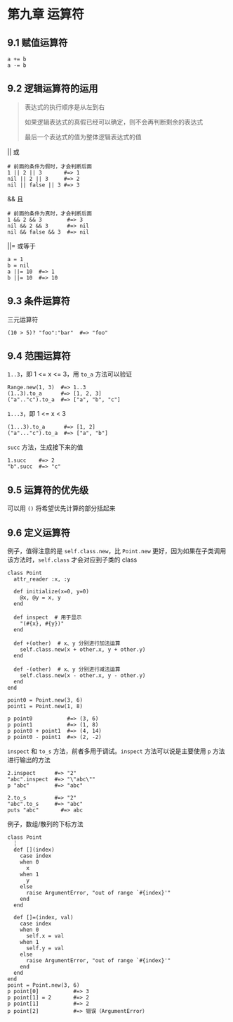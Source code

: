 # 第九章 运算符



## 9.1 赋值运算符

``` 
a += b
a -= b
```



## 9.2 逻辑运算符的运用

> 表达式的执行顺序是从左到右
>
> 如果逻辑表达式的真假已经可以确定，则不会再判断剩余的表达式
>
> 最后一个表达式的值为整体逻辑表达式的值

|| 或

```
# 前面的条件为假时，才会判断后面
1 || 2 || 3       #=> 1
nil || 2 || 3     #=> 2
nil || false || 3 #=> 3
```

&& 且

```
# 前面的条件为真时，才会判断后面
1 && 2 && 3        #=> 3
nil && 2 && 3      #=> nil
nil && false && 3  #=> nil
```

||= 或等于

```
a = 1 
b = nil
a ||= 10  #=> 1
b ||= 10  #=> 10
```



## 9.3 条件运算符

三元运算符

```
(10 > 5)? "foo":"bar"  #=> "foo"
```



## 9.4 范围运算符

`1..3`，即 1 <= x <= 3，用 `to_a` 方法可以验证

```
Range.new(1, 3)  #=> 1..3
(1..3).to_a      #=> [1, 2, 3]
("a".."c").to_a  #=> ["a", "b", "c"]
```

`1...3`，即 1 <= x < 3

```
(1...3).to_a      #=> [1, 2]
("a"..."c").to_a  #=> ["a", "b"]
```

`succ` 方法，生成接下来的值

```
1.succ    #=> 2
"b".succ  #=> "c"
```



## 9.5 运算符的优先级

可以用 `()` 将希望优先计算的部分括起来



## 9.6 定义运算符

例子，值得注意的是 `self.class.new`，比 `Point.new` 更好，因为如果在子类调用该方法时，`self.class` 才会对应到子类的 class

```
class Point
  attr_reader :x, :y

  def initialize(x=0, y=0)
    @x, @y = x, y
  end

  def inspect  # 用于显示
    "(#{x}, #{y})"
  end

  def +(other)  # x、y 分别进行加法运算
    self.class.new(x + other.x, y + other.y)
  end

  def -(other)  # x、y 分别进行减法运算
    self.class.new(x - other.x, y - other.y)
  end
end

point0 = Point.new(3, 6)
point1 = Point.new(1, 8)

p point0           #=> (3, 6)
p point1           #=> (1, 8)
p point0 + point1  #=> (4, 14)
p point0 - point1  #=> (2, -2)
```

`inspect` 和 `to_s` 方法，前者多用于调试。`inspect` 方法可以说是主要使用 `p` 方法进行输出的方法

```
2.inspect      #=> "2"
"abc".inspect  #=> "\"abc\""
p "abc"        #=> "abc"

2.to_s         #=> "2"
"abc".to_s     #=> "abc"
puts "abc"		 #=> abc
```

例子，数组/散列的下标方法

```
class Point
  ┊
  def [](index)
    case index
    when 0
      x
    when 1
      y
    else
      raise ArgumentError, "out of range `#{index}'"
    end
  end

  def []=(index, val)
    case index
    when 0
      self.x = val
    when 1
      self.y = val
    else
      raise ArgumentError, "out of range `#{index}'"
    end
  end
end
point = Point.new(3, 6)
p point[0]           #=> 3
p point[1] = 2       #=> 2
p point[1]           #=> 2
p point[2]           #=> 错误（ArgumentError）
```

